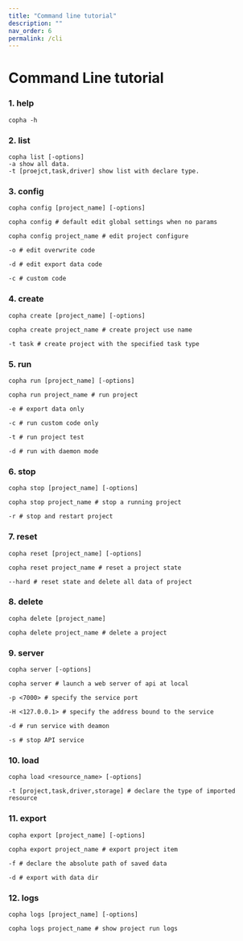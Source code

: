 ```yaml
---
title: "Command line tutorial"
description: ""
nav_order: 6
permalink: /cli
---
```


# Command Line tutorial

### 1. help
```
copha -h
```

### 2. list
```
copha list [-options]
-a show all data.
-t [proejct,task,driver] show list with declare type.
```

### 3. config
```
copha config [project_name] [-options]

copha config # default edit global settings when no params

copha config project_name # edit project configure

-o # edit overwrite code

-d # edit export data code

-c # custom code

```

### 4. create
```
copha create [project_name] [-options]

copha create project_name # create project use name

-t task # create project with the specified task type

```

### 5. run
```
copha run [project_name] [-options]

copha run project_name # run project

-e # export data only

-c # run custom code only

-t # run project test

-d # run with daemon mode
```

### 6. stop
```
copha stop [project_name] [-options]

copha stop project_name # stop a running project

-r # stop and restart project
```

### 7. reset
```
copha reset [project_name] [-options]

copha reset project_name # reset a project state

--hard # reset state and delete all data of project
```

### 8. delete
```
copha delete [project_name]

copha delete project_name # delete a project
```

### 9. server
```
copha server [-options]

copha server # launch a web server of api at local

-p <7000> # specify the service port

-H <127.0.0.1> # specify the address bound to the service

-d # run service with deamon

-s # stop API service
```

### 10. load
```
copha load <resource_name> [-options]

-t [project,task,driver,storage] # declare the type of imported resource
```

### 11. export
```
copha export [project_name] [-options]

copha export project_name # export project item

-f # declare the absolute path of saved data

-d # export with data dir
```

### 12. logs
```
copha logs [project_name] [-options]

copha logs project_name # show project run logs
```
